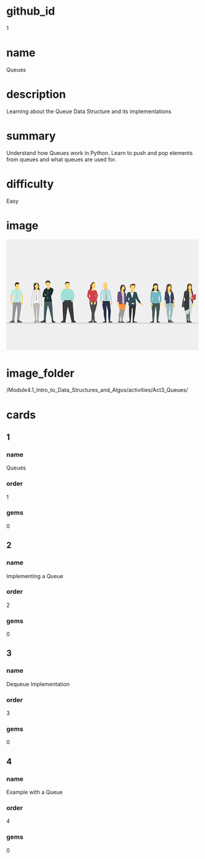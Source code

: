 # github_id
1

# name
Queues

# description
Learning about the Queue Data Structure and its implementations

# summary
Understand how Queues work in Python. Learn to push and pop elements from queues and what queues are used for. 

# difficulty
Easy

# image
<img src="/Module4.1_Intro_to_Data_Structures_and_Algos/Images/Queue.jpg">

# image_folder
/Module4.1_Intro_to_Data_Structures_and_Algos/activities/Act3_Queues/

# cards
 
## 1

### name
Queues

### order
1 

### gems
0

## 2

### name
Implementing a Queue

### order
2

### gems
0

## 3

### name
Dequeue Implementation

### order
3

### gems
0

## 4

### name
Example with a Queue

### order
4

### gems
0
